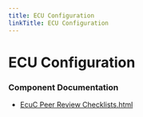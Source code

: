```yaml
---
title: ECU Configuration
linkTitle: ECU Configuration
---
```


# ECU Configuration
### Component Documentation

- [EcuC Peer Review Checklists.html](doc/EcuC%20Peer%20Review%20Checklists.html)

